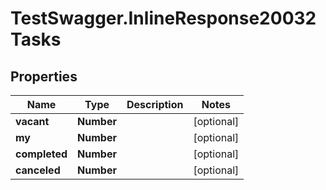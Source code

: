 # TestSwagger.InlineResponse20032Tasks

## Properties

Name | Type | Description | Notes
------------ | ------------- | ------------- | -------------
**vacant** | **Number** |  | [optional] 
**my** | **Number** |  | [optional] 
**completed** | **Number** |  | [optional] 
**canceled** | **Number** |  | [optional] 


